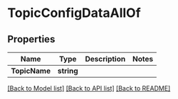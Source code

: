# TopicConfigDataAllOf

## Properties

Name | Type | Description | Notes
------------ | ------------- | ------------- | -------------
**TopicName** | **string** |  | 

[[Back to Model list]](../README.md#documentation-for-models) [[Back to API list]](../README.md#documentation-for-api-endpoints) [[Back to README]](../README.md)


